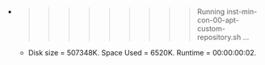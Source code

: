 * >>>>>>>>> Running inst-min-con-00-apt-custom-repository.sh ...
  * Disk size = 507348K. Space Used = 6520K. Runtime = 00:00:00:02.
